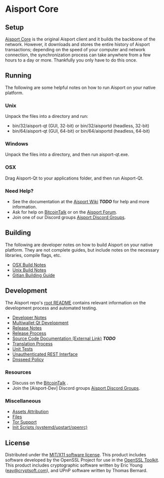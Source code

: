 Aisport Core
=====================

Setup
---------------------
[Aisport Core](http://Aisportcoin.com) is the original Aisport client and it builds the backbone of the network. However, it downloads and stores the entire history of Aisport transactions; depending on the speed of your computer and network connection, the synchronization process can take anywhere from a few hours to a day or more. Thankfully you only have to do this once.

Running
---------------------
The following are some helpful notes on how to run Aisport on your native platform.

### Unix

Unpack the files into a directory and run:

- bin/32/aisport-qt (GUI, 32-bit) or bin/32/aisportd (headless, 32-bit)
- bin/64/aisport-qt (GUI, 64-bit) or bin/64/aisportd (headless, 64-bit)

### Windows

Unpack the files into a directory, and then run aisport-qt.exe.

### OSX

Drag Aisport-Qt to your applications folder, and then run Aisport-Qt.

### Need Help?

* See the documentation at the [Aisport Wiki](https://en.bitcoin.it/wiki/Main_Page) ***TODO***
for help and more information.
* Ask for help on [BitcoinTalk](https://bitcointalk.org/index.php) or on the [Aisport Forum](http://Aisportcoin.com/).
* Join one of our Discord groups [Aisport Discord Groups](https://discord.gg/YcnvMqt).

Building
---------------------
The following are developer notes on how to build Aisport on your native platform. They are not complete guides, but include notes on the necessary libraries, compile flags, etc.

- [OSX Build Notes](build-osx.md)
- [Unix Build Notes](build-unix.md)
- [Gitian Building Guide](gitian-building.md)

Development
---------------------
The Aisport repo's [root README](https://github.com/eastcoastcrypto/Aisport/blob/master/README.md) contains relevant information on the development process and automated testing.

- [Developer Notes](developer-notes.md)
- [Multiwallet Qt Development](multiwallet-qt.md)
- [Release Notes](release-notes.md)
- [Release Process](release-process.md)
- [Source Code Documentation (External Link)](https://dev.visucore.com/bitcoin/doxygen/) ***TODO***
- [Translation Process](translation_process.md)
- [Unit Tests](unit-tests.md)
- [Unauthenticated REST Interface](REST-interface.md)
- [Dnsseed Policy](dnsseed-policy.md)

### Resources

* Discuss on the [BitcoinTalk](https://bitcointalk.org/index.php?topic=1262920.0) .
* Join the [Aisport-Dev] Discord groups [Aisport Discord Groups](https://discord.gg/YcnvMqt).

### Miscellaneous
- [Assets Attribution](assets-attribution.md)
- [Files](files.md)
- [Tor Support](tor.md)
- [Init Scripts (systemd/upstart/openrc)](init.md)

License
---------------------
Distributed under the [MIT/X11 software license](http://www.opensource.org/licenses/mit-license.php).
This product includes software developed by the OpenSSL Project for use in the [OpenSSL Toolkit](https://www.openssl.org/). This product includes
cryptographic software written by Eric Young ([eay@cryptsoft.com](mailto:eay@cryptsoft.com)), and UPnP software written by Thomas Bernard.
